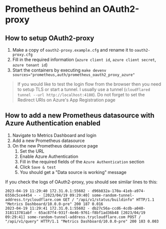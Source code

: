 # Prometheus behind an OAuth2-proxy

## How to setup OAuth2-proxy

1. Make a copy of `oauth2-proxy.example.cfg` and rename it to `oauth2-proxy.cfg`
1. Fill in the required information (`azure client id`, `azure client secret`, `azure tenant id`)
1. Start the containers by executing `make devenv sources="prometheus,auth/prometheus_oauth2_proxy_azure"`
> If you would like to test the login flow from the browser then you need to setup TLS or start a tunnel. I usually use a tunnel (`cloudflared tunnel --url http://localhost:4180`). Do not forget to set the Redirect URIs on Azure's App Registration page

## How to add a new Prometheus datasource with Azure Authentication enabled

1. Navigate to Metrics Dashboard and login
1. Add a new Prometheus datasource
1. On the new Prometheus datasource page
   1. Set the URL
   1. Enable Azure Authentication
   1. Fill in the required fields of the `Azure Authentication` section
   1. Click `Save & test` 
   1. You should get a "Data source is working" message

If you check the logs of OAuth2-proxy, you should see similar lines to this:
```
2023-04-19 11:29:40 172.31.0.1:55602 - d96b832a-170a-41eb-a974-6558c5ce4454 - - [2023/04/19 09:29:40] some-random-tunnel-address.trycloudflare.com GET / "/api/v1/status/buildinfo" HTTP/1.1 "Metrics Dashboard/10.0.0-pre" 200 187 0.016
2023-04-19 11:29:41 172.31.0.1:55602 - db27c56a-ccd6-4cdb-a040-318113781abf - 65ac87f4-931f-4e46-9761-f8bf1ad36b48 [2023/04/19 09:29:41] some-random-tunnel-address.trycloudflare.com POST / "/api/v1/query" HTTP/1.1 "Metrics Dashboard/10.0.0-pre" 200 103 0.003
```